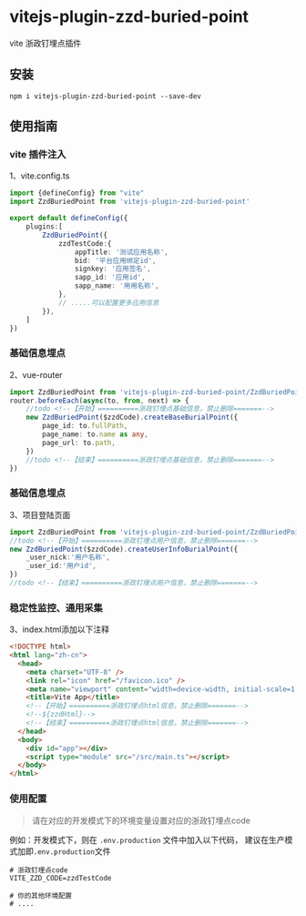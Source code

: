 # vitejs-plugin-zzd-buried-point

vite 浙政钉埋点插件

## 安装

```shell
npm i vitejs-plugin-zzd-buried-point --save-dev
```

## 使用指南

### vite 插件注入

1、vite.config.ts

```typescript
import {defineConfig} from "vite"
import ZzdBuriedPoint from 'vitejs-plugin-zzd-buried-point'

export default defineConfig({
    plugins:[
        ZzdBuriedPoint({
            zzdTestCode:{
                appTitle: '测试应用名称',
                bid: '平台应用绑定id',
                signkey: '应用签名',
                sapp_id: '应用id',
                sapp_name: '用用名称',
            },
            // .....可以配置更多应用信息
        }),
    ]
})
```

### 基础信息埋点

2、vue-router 

```typescript
import ZzdBuriedPoint from 'vitejs-plugin-zzd-buried-point/ZzdBuriedPoint'
router.beforeEach(async(to, from, next) => {
    //todo <!--【开始】==========浙政钉埋点基础信息，禁止删除=======-->
    new ZzdBuriedPoint($zzdCode).createBaseBurialPoint({
        page_id: to.fullPath,
        page_name: to.name as any,
        page_url: to.path,
    })
    //todo <!--【结束】==========浙政钉埋点基础信息，禁止删除=======-->
})
```

### 基础信息埋点

3、项目登陆页面 

```typescript
import ZzdBuriedPoint from 'vitejs-plugin-zzd-buried-point/ZzdBuriedPoint'
//todo <!--【开始】==========浙政钉埋点用户信息，禁止删除=======-->
new ZzdBuriedPoint($zzdCode).createUserInfoBurialPoint({
    _user_nick:'用户名称',
    _user_id:'用户id',
})
//todo <!--【结束】==========浙政钉埋点用户信息，禁止删除=======-->
```

### 稳定性监控、通用采集

3、index.html添加以下注释

```html
<!DOCTYPE html>
<html lang="zh-cn">
  <head>
    <meta charset="UTF-8" />
    <link rel="icon" href="/favicon.ico" />
    <meta name="viewport" content="width=device-width, initial-scale=1.0" />
    <title>Vite App</title>
    <!--【开始】==========浙政钉埋点html信息，禁止删除=======-->
    <!--${zzdHtml}-->
    <!--【结束】==========浙政钉埋点html信息，禁止删除=======-->
  </head>
  <body>
    <div id="app"></div>
    <script type="module" src="/src/main.ts"></script>
  </body>
</html>

```


### 使用配置

> 请在对应的开发模式下的环境变量设置对应的浙政钉埋点code

例如：开发模式下，则在 `.env.production` 文件中加入以下代码， 建议在生产模式加即`.env.production`文件
```shell
# 浙政钉埋点code
VITE_ZZD_CODE=zzdTestCode

# 你的其他环境配置
# ....
```
